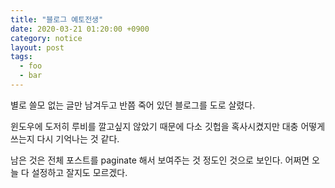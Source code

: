 ```yaml
---
title: "블로그 예토전생"
date: 2020-03-21 01:20:00 +0900
category: notice
layout: post
tags:
  - foo
  - bar
---
```


별로 쓸모 없는 글만 남겨두고 반쯤 죽어 있던 블로그를 도로 살렸다.

윈도우에 도저히 루비를 깔고싶지 않았기 때문에 다소 깃헙을 혹사시켰지만 대충 어떻게 쓰는지 다시 기억나는 것 같다.

남은 것은 전체 포스트를 paginate 해서 보여주는 것 정도인 것으로 보인다. 어쩌면 오늘 다 설정하고 잘지도 모르겠다.

